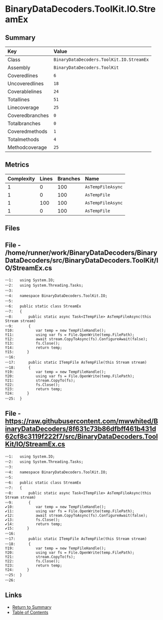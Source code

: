 ﻿# BinaryDataDecoders.ToolKit.IO.StreamEx

## Summary

| Key             | Value                                    |
| :-------------- | :--------------------------------------- |
| Class           | `BinaryDataDecoders.ToolKit.IO.StreamEx` |
| Assembly        | `BinaryDataDecoders.ToolKit`             |
| Coveredlines    | `6`                                      |
| Uncoveredlines  | `18`                                     |
| Coverablelines  | `24`                                     |
| Totallines      | `51`                                     |
| Linecoverage    | `25`                                     |
| Coveredbranches | `0`                                      |
| Totalbranches   | `0`                                      |
| Coveredmethods  | `1`                                      |
| Totalmethods    | `4`                                      |
| Methodcoverage  | `25`                                     |

## Metrics

| Complexity | Lines | Branches | Name              |
| :--------- | :---- | :------- | :---------------- |
| 1          | 0     | 100      | `AsTempFileAsync` |
| 1          | 0     | 100      | `AsTempFile`      |
| 1          | 100   | 100      | `AsTempFileAsync` |
| 1          | 0     | 100      | `AsTempFile`      |

## Files

## File - /home/runner/work/BinaryDataDecoders/BinaryDataDecoders/src/BinaryDataDecoders.ToolKit/IO/StreamEx.cs

```CSharp
〰1:   using System.IO;
〰2:   using System.Threading.Tasks;
〰3:   
〰4:   namespace BinaryDataDecoders.ToolKit.IO;
〰5:   
〰6:   public static class StreamEx
〰7:   {
〰8:       public static async Task<ITempFile> AsTempFileAsync(this Stream stream)
〰9:       {
‼10:          var temp = new TempFileHandle();
‼11:          using var fs = File.OpenWrite(temp.FilePath);
‼12:          await stream.CopyToAsync(fs).ConfigureAwait(false);
‼13:          fs.Close();
‼14:          return temp;
‼15:      }
〰16:  
〰17:      public static ITempFile AsTempFile(this Stream stream)
〰18:      {
‼19:          var temp = new TempFileHandle();
‼20:          using var fs = File.OpenWrite(temp.FilePath);
‼21:          stream.CopyTo(fs);
‼22:          fs.Close();
‼23:          return temp;
‼24:      }
〰25:  }
```

## File - https://raw.githubusercontent.com/mwwhited/BinaryDataDecoders/8f631c73b86dfbff461b431d62cf8c3119f222f7/src/BinaryDataDecoders.ToolKit/IO/StreamEx.cs

```CSharp
〰1:   using System.IO;
〰2:   using System.Threading.Tasks;
〰3:   
〰4:   namespace BinaryDataDecoders.ToolKit.IO;
〰5:   
〰6:   public static class StreamEx
〰7:   {
〰8:       public static async Task<ITempFile> AsTempFileAsync(this Stream stream)
〰9:       {
✔10:          var temp = new TempFileHandle();
✔11:          using var fs = File.OpenWrite(temp.FilePath);
✔12:          await stream.CopyToAsync(fs).ConfigureAwait(false);
✔13:          fs.Close();
✔14:          return temp;
✔15:      }
〰16:  
〰17:      public static ITempFile AsTempFile(this Stream stream)
〰18:      {
‼19:          var temp = new TempFileHandle();
‼20:          using var fs = File.OpenWrite(temp.FilePath);
‼21:          stream.CopyTo(fs);
‼22:          fs.Close();
‼23:          return temp;
‼24:      }
〰25:  }
〰26:  
```

## Links

* [Return to Summary](Summary.md)
* [Table of Contents](../TOC.md)

